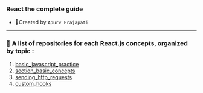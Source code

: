 ### **React the complete guide**

- 👤Created by `Apurv Prajapati`

---

### 🚀 **A list of repositories for each React.js concepts, organized by topic** :

1. [basic_javascript_practice](https://github.com/apurvrp/reactJsMaxCourse/tree/main/academind-food-cart-01)
2. [section_basic_concepts](https://github.com/apurvrp/reactJsMaxCourse/tree/main/12_section_basic_concepts)
3. [sending_http_requests](https://github.com/apurvrp/reactJsMaxCourse/tree/main/14_01_sending_http_requests)
4. [custom_hooks](https://github.com/apurvrp/reactJsMaxCourse/tree/main/15_01_custom_hooks)
